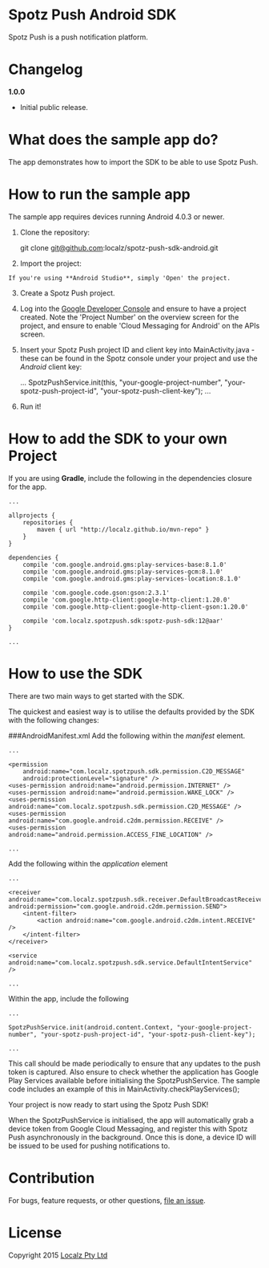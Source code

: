 Spotz Push Android SDK
=================

Spotz Push is a push notification platform.

Changelog
=========

**1.0.0**	
* Initial public release.

What does the sample app do?
============================

The app demonstrates how to import the SDK to be able to use Spotz Push.

How to run the sample app
=========================

The sample app requires devices running Android 4.0.3 or newer.

  1. Clone the repository:
  
        git clone git@github.com:localz/spotz-push-sdk-android.git

  2. Import the project:
    
    If you're using **Android Studio**, simply 'Open' the project.
    
  3. Create a Spotz Push project.

  4. Log into the [Google Developer Console](https://console.developers.google.com/project) and ensure to have a project created. Note the 'Project Number' on the overview screen for the project, and ensure to enable 'Cloud Messaging for Android' on the APIs screen.
    
  5. Insert your Spotz Push project ID and client key into MainActivity.java - these can be found in the Spotz console under your project and use the *Android* client key:

        ...
        SpotzPushService.init(this, "your-google-project-number", "your-spotz-push-project-id", "your-spotz-push-client-key");
        ...

  5. Run it!


How to add the SDK to your own Project
======================================

If you are using **Gradle**, include the following in the dependencies closure for the app.

    ...

    allprojects {
        repositories {
            maven { url "http://localz.github.io/mvn-repo" }
        }
    }

    dependencies {
        compile 'com.google.android.gms:play-services-base:8.1.0'
        compile 'com.google.android.gms:play-services-gcm:8.1.0'
        compile 'com.google.android.gms:play-services-location:8.1.0'

        compile 'com.google.code.gson:gson:2.3.1'
        compile 'com.google.http-client:google-http-client:1.20.0'
        compile 'com.google.http-client:google-http-client-gson:1.20.0'
        
        compile 'com.localz.spotzpush.sdk:spotz-push-sdk:12@aar'
    }
    
    ...

How to use the SDK
==================

There are two main ways to get started with the SDK.

The quickest and easiest way is to utilise the defaults provided by the SDK with the following changes:

###AndroidManifest.xml
Add the following within the *manifest* element.

    ...
    
    <permission
        android:name="com.localz.spotzpush.sdk.permission.C2D_MESSAGE"
        android:protectionLevel="signature" />
    <uses-permission android:name="android.permission.INTERNET" />
    <uses-permission android:name="android.permission.WAKE_LOCK" />
    <uses-permission android:name="com.localz.spotzpush.sdk.permission.C2D_MESSAGE" />
    <uses-permission android:name="com.google.android.c2dm.permission.RECEIVE" />
    <uses-permission android:name="android.permission.ACCESS_FINE_LOCATION" />
    
    ...

Add the following within the *application* element

    ...
    
    <receiver android:name="com.localz.spotzpush.sdk.receiver.DefaultBroadcastReceiver" android:permission="com.google.android.c2dm.permission.SEND">
        <intent-filter>
            <action android:name="com.google.android.c2dm.intent.RECEIVE" />
        </intent-filter>
    </receiver>

    <service android:name="com.localz.spotzpush.sdk.service.DefaultIntentService" />
    
    ...

Within the app, include the following

    ...
    
    SpotzPushService.init(android.content.Context, "your-google-project-number", "your-spotz-push-project-id", "your-spotz-push-client-key");

    ...

This call should be made periodically to ensure that any updates to the push token is captured. Also ensure to check whether the application has Google Play Services available before initialising the SpotzPushService. The sample code includes an example of this in MainActivity.checkPlayServices();

Your project is now ready to start using the Spotz Push SDK!

When the SpotzPushService is initialised, the app will automatically grab a device token from Google Cloud Messaging, and register this with Spotz Push asynchronously in the background. Once this is done, a device ID will be issued to be used for pushing notifications to.

Contribution
============

For bugs, feature requests, or other questions, [file an issue](https://github.com/localz/spotz-push-sdk-android/issues/new).

License
=======

Copyright 2015 [Localz Pty Ltd](http://www.localz.com/)
